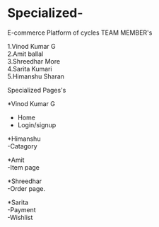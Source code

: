 # Specialized-
E-commerce Platform of cycles
TEAM MEMBER's

1.Vinod Kumar G <br />
2.Amit ballal  <br />
3.Shreedhar More<br />
4.Sarita Kumari<br />
5.Himanshu Sharan<br />

Specialized Pages's

*Vinod Kumar G<br />
  - Home <br />
  - Login/signup<br />

*Himanshu<br />
  -Catagory  <br />

*Amit<br />
 -Item page  <br />

*Shreedhar <br />
 -Order page.   <br />
 
*Sarita    <br />
 -Payment <br />
 -Wishlist <br />